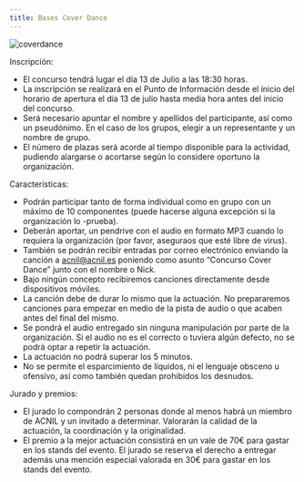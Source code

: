```yaml
---
title: Bases Cover Dance
---
```


![coverdance](../cover%20dance.jpg)

Inscripción:

- El concurso tendrá lugar el día 13 de Julio a las 18:30 horas.
- La inscripción se realizará en el Punto de Información desde el inicio del horario de apertura el día 13 de julio hasta media hora antes del inicio del concurso.
- Será necesario apuntar el nombre y apellidos del participante, así como un pseudónimo. En el caso de los grupos, elegir a un representante y un nombre de grupo.
- El número de plazas será acorde al tiempo disponible para la actividad, pudiendo alargarse o acortarse según lo considere oportuno la organización.

Características:

- Podrán participar tanto de forma individual como en grupo con un máximo de 10 componentes (puede hacerse alguna excepción si la organización lo
-prueba).
- Deberán aportar, un pendrive con el audio en formato MP3 cuando lo requiera la organización (por favor, aseguraos que esté libre de virus).
- También se podrán recibir entradas por correo electrónico enviando la canción a acnil@acnil.es poniendo como asunto “Concurso Cover Dance” junto con el nombre o Nick.
- Bajo ningún concepto recibiremos canciones directamente desde dispositivos móviles.
- La canción debe de durar lo mismo que la actuación. No prepararemos canciones para empezar en medio de la pista de audio o que acaben antes del final del mismo.
- Se pondrá el audio entregado sin ninguna manipulación por parte de la organización. Si el audio no es el correcto o tuviera algún defecto, no se podrá optar a repetir la actuación.
- La actuación no podrá superar los 5 minutos.
- No se permite el esparcimiento de líquidos, ni el lenguaje obsceno u ofensivo, así como también quedan prohibidos los desnudos.

Jurado y premios:

- El jurado lo compondrán 2 personas donde al menos habrá un miembro de ACNIL y un invitado a determinar. Valorarán la calidad de la actuación, la coordinación y la originalidad.
- El premio a la mejor actuación consistirá en un vale de 70€ para gastar en los stands del evento. El jurado se reserva el derecho a entregar además una mención especial valorada en 30€ para gastar en los stands del evento.
